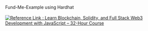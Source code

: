 Fund-Me-Example using Hardhat
 <br />
  <br />
[![Reference Link : Learn Blockchain, Solidity, and Full Stack Web3 Development with JavaScript – 32-Hour Course](https://www.youtube.com/watch?v=gyMwXuJrbJQ&t=67279s.jpg)](https://www.youtube.com/watch?v=gyMwXuJrbJQ&t=67279s)
